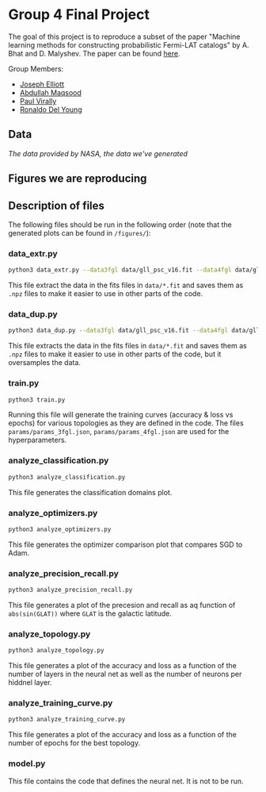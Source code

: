 # Group 4 Final Project

The goal of this project is to reproduce a subset of the paper "Machine learning methods for constructing probabilistic Fermi-LAT catalogs" by A. Bhat and D. Malyshev. The paper can be found [here](https://www.aanda.org/articles/aa/full_html/2022/04/aa40766-21/aa40766-21.html).

Group Members:
* [Joseph Elliott](https://github.com/Pojoe71)
* [Abdullah Maqsood](https://github.com/AbdullahMaqsood)
* [Paul Virally](https://github.com/PaulVirally)
* [Ronaldo Del Young](https://github.com/N4ldoDelly)

## Data
*The data provided by NASA, the data we've generated*

## Figures we are reproducing

## Description of files

The following files should be run in the following order (note that the generated plots can be found in `/figures/`):

### data_extr.py

```sh
python3 data_extr.py --data3fgl data/gll_psc_v16.fit --data4fgl data/gll_psc_v27.fit --outfile3fgl data/3fgl --outfile4fgl data/4fgl
```

This file extract the data in the fits files in `data/*.fit` and saves them as `.npz` files to make it easier to use in other parts of the code.

### data_dup.py

```sh
python3 data_dup.py --data3fgl data/gll_psc_v16.fit --data4fgl data/gll_psc_v27.fit --outfile3fgl data/over_3fgl --outfile4fgl data/over_4fgl
```

This file extracts the data in the fits files in `data/*.fit` and saves them as `.npz` files to make it easier to use in other parts of the code, but it oversamples the data.

### train.py

```sh
python3 train.py
```

Running this file will generate the training curves (accuracy & loss vs epochs) for various topologies as they are defined in the code. The files `params/params_3fgl.json`, `params/params_4fgl.json` are used for the hyperparameters.

### analyze_classification.py

```sh
python3 analyze_classification.py
```

This file generates the classification domains plot.

### analyze_optimizers.py

```sh
python3 analyze_optimizers.py
```

This file generates the optimizer comparison plot that compares SGD to Adam.

### analyze_precision_recall.py

```sh
python3 analyze_precision_recall.py
```

This file generates a plot of the precesion and recall as aq function of `abs(sin(GLAT))` where `GLAT` is the galactic latitude. 

### analyze_topology.py

```sh
python3 analyze_topology.py
```

This file generates a plot of the accuracy and loss as a function of the number of layers in the neural net as well as the number of neurons per hiddnel layer.

### analyze_training_curve.py

```sh
python3 analyze_training_curve.py
```

This file generates a plot of the accuracy and loss as a function of the number of epochs for the best topology.

### model.py
This file contains the code that defines the neural net. It is not to be run.